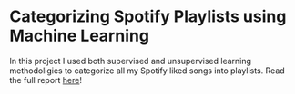 # Categorizing Spotify Playlists using Machine Learning

In this project I used both supervised and unsupervised learning methodoligies to categorize all my Spotify liked songs into playlists.
Read the full report [here](https://github.com/ayyboddu/categorize-music/blob/main/Using_Machine_Learning_to_Categorise_Spotify_Playlists.pdf)!
